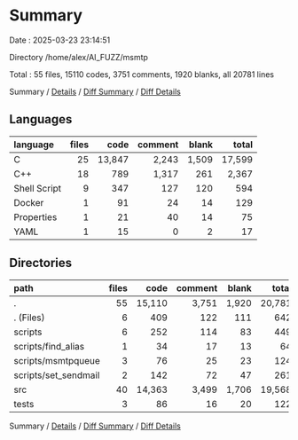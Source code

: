 # Summary

Date : 2025-03-23 23:14:51

Directory /home/alex/AI_FUZZ/msmtp

Total : 55 files,  15110 codes, 3751 comments, 1920 blanks, all 20781 lines

Summary / [Details](details.md) / [Diff Summary](diff.md) / [Diff Details](diff-details.md)

## Languages
| language | files | code | comment | blank | total |
| :--- | ---: | ---: | ---: | ---: | ---: |
| C | 25 | 13,847 | 2,243 | 1,509 | 17,599 |
| C++ | 18 | 789 | 1,317 | 261 | 2,367 |
| Shell Script | 9 | 347 | 127 | 120 | 594 |
| Docker | 1 | 91 | 24 | 14 | 129 |
| Properties | 1 | 21 | 40 | 14 | 75 |
| YAML | 1 | 15 | 0 | 2 | 17 |

## Directories
| path | files | code | comment | blank | total |
| :--- | ---: | ---: | ---: | ---: | ---: |
| . | 55 | 15,110 | 3,751 | 1,920 | 20,781 |
| . (Files) | 6 | 409 | 122 | 111 | 642 |
| scripts | 6 | 252 | 114 | 83 | 449 |
| scripts/find_alias | 1 | 34 | 17 | 13 | 64 |
| scripts/msmtpqueue | 3 | 76 | 25 | 23 | 124 |
| scripts/set_sendmail | 2 | 142 | 72 | 47 | 261 |
| src | 40 | 14,363 | 3,499 | 1,706 | 19,568 |
| tests | 3 | 86 | 16 | 20 | 122 |

Summary / [Details](details.md) / [Diff Summary](diff.md) / [Diff Details](diff-details.md)